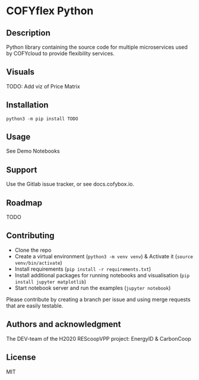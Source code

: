 # COFYflex Python

## Description
Python library containing the source code for multiple microservices used by COFYcloud to provide flexibility services.

## Visuals
TODO: Add viz of Price Matrix

## Installation
`python3 -m pip install TODO`

## Usage
See Demo Notebooks

## Support
Use the Gitlab issue tracker, or see docs.cofybox.io.

## Roadmap
TODO

## Contributing

- Clone the repo
- Create a virtual environment (`python3 -m venv venv`) & Activate it (`source venv/bin/activate`)
- Install requirements (`pip install -r requirements.txt`)
- Install additional packages for running notebooks and visualisation (`pip install jupyter matplotlib`)
- Start notebook server and run the examples (`jupyter notebook`)

Please contribute by creating a branch per issue and using merge requests that are easily testable.

## Authors and acknowledgment
The DEV-team of the H2020 REScoopVPP project: EnergyID & CarbonCoop

## License
MIT